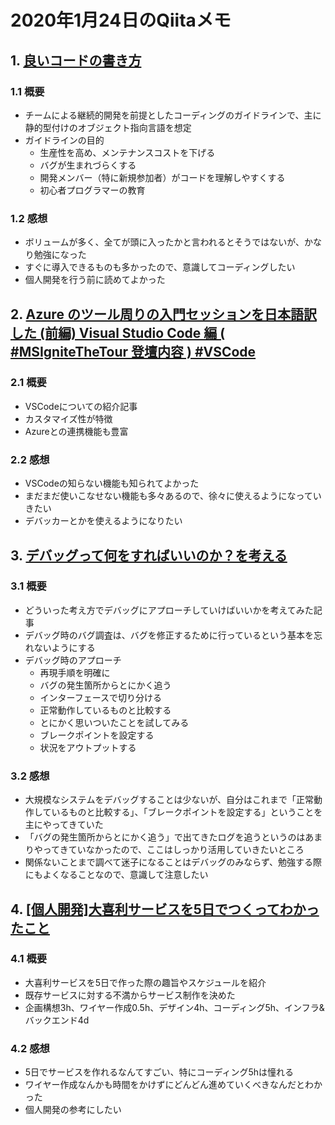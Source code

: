 # 2020年1月24日のQiitaメモ

## 1. [良いコードの書き方](https://qiita.com/alt_yamamoto/items/25eda376e6b947208996)

### 1.1 概要

- チームによる継続的開発を前提としたコーディングのガイドラインで、主に静的型付けのオブジェクト指向言語を想定
- ガイドラインの目的
  - 生産性を高め、メンテナンスコストを下げる
  - バグが生まれづらくする
  - 開発メンバー（特に新規参加者）がコードを理解しやすくする
  - 初心者プログラマーの教育

### 1.2 感想

- ボリュームが多く、全てが頭に入ったかと言われるとそうではないが、かなり勉強になった
- すぐに導入できるものも多かったので、意識してコーディングしたい
- 個人開発を行う前に読めてよかった

## 2. [Azure のツール周りの入門セッションを日本語訳した (前編) Visual Studio Code 編 ( #MSIgniteTheTour 登壇内容 ) #VSCode](https://qiita.com/chomado/items/fcb431b0cb0a0d0aaef3)

### 2.1 概要

- VSCodeについての紹介記事
- カスタマイズ性が特徴
- Azureとの連携機能も豊富

### 2.2 感想

- VSCodeの知らない機能も知られてよかった
- まだまだ使いこなせない機能も多々あるので、徐々に使えるようになっていきたい
- デバッカーとかを使えるようになりたい

## 3. [デバッグって何をすればいいのか？を考える](https://qiita.com/developer-kikikaikai/items/8097b6087cb9ec45ea2a)

### 3.1 概要

- どういった考え方でデバッグにアプローチしていけばいいかを考えてみた記事
- デバッグ時のバグ調査は、バグを修正するために行っているという基本を忘れないようにする
- デバッグ時のアプローチ
  - 再現手順を明確に
  - バグの発生箇所からとにかく追う
  - インターフェースで切り分ける
  - 正常動作しているものと比較する
  - とにかく思いついたことを試してみる
  - ブレークポイントを設定する
  - 状況をアウトプットする

### 3.2 感想

- 大規模なシステムをデバッグすることは少ないが、自分はこれまで「正常動作しているものと比較する」、「ブレークポイントを設定する」ということを主にやってきていた
- 「バグの発生箇所からとにかく追う」で出てきたログを追うというのはあまりやってきていなかったので、ここはしっかり活用していきたいところ
- 関係ないことまで調べて迷子になることはデバッグのみならず、勉強する際にもよくなることなので、意識して注意したい

## 4. [[個人開発]大喜利サービスを5日でつくってわかったこと](https://qiita.com/n_dev/items/afa8e6ccabab7d71a380)

### 4.1 概要

- 大喜利サービスを5日で作った際の趣旨やスケジュールを紹介
- 既存サービスに対する不満からサービス制作を決めた
- 企画構想3h、ワイヤー作成0.5h、デザイン4h、コーディング5h、インフラ&バックエンド4d

### 4.2 感想

- 5日でサービスを作れるなんてすごい、特にコーディング5hは憧れる
- ワイヤー作成なんかも時間をかけずにどんどん進めていくべきなんだとわかった
- 個人開発の参考にしたい
